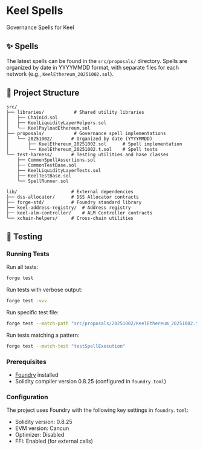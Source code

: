 # Keel Spells
Governance Spells for Keel

## ✨ Spells
The latest spells can be found in the `src/proposals/` directory. Spells are organized by date in YYYYMMDD format, with separate files for each network (e.g., `KeelEthereum_20251002.sol`).

## 📁 Project Structure

```
src/
├── libraries/           # Shared utility libraries
│   ├── ChainId.sol
│   ├── KeelLiquidityLayerHelpers.sol
│   └── KeelPayloadEthereum.sol
├── proposals/           # Governance spell implementations
│   └── 20251002/       # Organized by date (YYYYMMDD)
│       ├── KeelEthereum_20251002.sol      # Spell implementation
│       └── KeelEthereum_20251002.t.sol    # Spell tests
└── test-harness/       # Testing utilities and base classes
    ├── CommonSpellAssertions.sol
    ├── CommonTestBase.sol
    ├── KeelLiquidityLayerTests.sol
    ├── KeelTestBase.sol
    └── SpellRunner.sol

lib/                    # External dependencies
├── dss-allocator/      # DSS Allocator contracts
├── forge-std/          # Foundry standard library
├── keel-address-registry/  # Address registry
├── keel-alm-controller/    # ALM Controller contracts
└── xchain-helpers/     # Cross-chain utilities
```

## 🧪 Testing

### Running Tests

Run all tests:
```bash
forge test
```

Run tests with verbose output:
```bash
forge test -vvv
```

Run specific test file:
```bash
forge test --match-path "src/proposals/20251002/KeelEthereum_20251002.t.sol"
```

Run tests matching a pattern:
```bash
forge test --match-test "testSpellExecution"
```

### Prerequisites

- [Foundry](https://book.getfoundry.sh/getting-started/installation) installed
- Solidity compiler version 0.8.25 (configured in `foundry.toml`)

### Configuration

The project uses Foundry with the following key settings in `foundry.toml`:
- Solidity version: 0.8.25
- EVM version: Cancun
- Optimizer: Disabled
- FFI: Enabled (for external calls)
